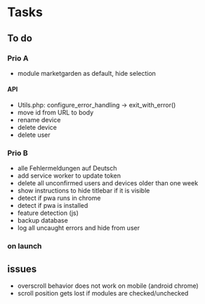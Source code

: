 # Tasks

## To do

### Prio A

- module marketgarden as default, hide selection

#### API

- Utils.php: configure_error_handling -> exit_with_error()
- move id from URL to body
- rename device
- delete device
- delete user

### Prio B

- alle Fehlermeldungen auf Deutsch
- add service worker to update token
- delete all unconfirmed users and devices older than one week
- show instructions to hide titlebar if it is visible
- detect if pwa runs in chrome
- detect if pwa is installed
- feature detection (js)
- backup database
- log all uncaught errors and hide from user

### on launch

## issues

- overscroll behavior does not work on mobile (android chrome)
- scroll position gets lost if modules are checked/unchecked
